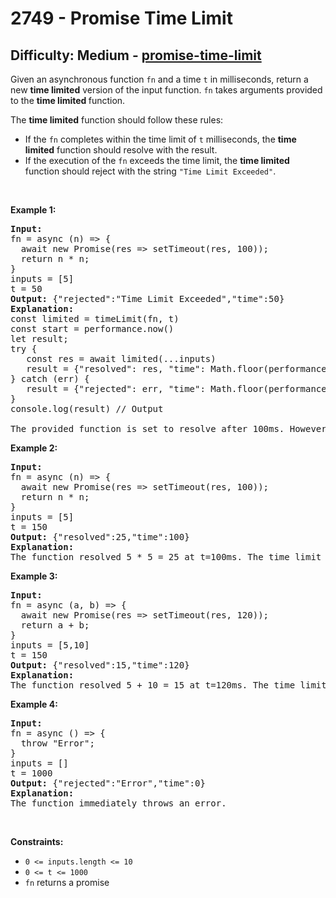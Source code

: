 <h1>2749 - Promise Time Limit</h1><h2>Difficulty: Medium - <a href="https://leetcode.com/problems/promise-time-limit/">promise-time-limit</a></h2><p>Given an&nbsp;asynchronous function&nbsp;<code>fn</code>&nbsp;and a time <code>t</code>&nbsp;in milliseconds, return&nbsp;a new&nbsp;<strong>time limited</strong>&nbsp;version of the input function. <code>fn</code> takes arguments provided to the&nbsp;<strong>time limited&nbsp;</strong>function.</p>

<p>The <strong>time limited</strong> function should follow these rules:</p>

<ul>
	<li>If the <code>fn</code> completes within the time limit of <code>t</code> milliseconds, the <strong>time limited</strong> function should&nbsp;resolve with the result.</li>
	<li>If the execution of the <code>fn</code> exceeds the time limit, the <strong>time limited</strong> function should reject with the string <code>&quot;Time Limit Exceeded&quot;</code>.</li>
</ul>

<p>&nbsp;</p>
<p><strong class="example">Example 1:</strong></p>

<pre>
<strong>Input:</strong> 
fn = async (n) =&gt; { 
&nbsp; await new Promise(res =&gt; setTimeout(res, 100)); 
&nbsp; return n * n; 
}
inputs = [5]
t = 50
<strong>Output:</strong> {&quot;rejected&quot;:&quot;Time Limit Exceeded&quot;,&quot;time&quot;:50}
<strong>Explanation:</strong>
const limited = timeLimit(fn, t)
const start = performance.now()
let result;
try {
&nbsp; &nbsp;const res = await limited(...inputs)
&nbsp; &nbsp;result = {&quot;resolved&quot;: res, &quot;time&quot;: Math.floor(performance.now() - start)};
} catch (err) {
&nbsp;  result = {&quot;rejected&quot;: err, &quot;time&quot;: Math.floor(performance.now() - start)};
}
console.log(result) // Output

The provided function is set to resolve after 100ms. However, the time limit is set to 50ms. It rejects at t=50ms because the time limit was reached.
</pre>

<p><strong class="example">Example 2:</strong></p>

<pre>
<strong>Input:</strong> 
fn = async (n) =&gt; { 
&nbsp; await new Promise(res =&gt; setTimeout(res, 100)); 
&nbsp; return n * n; 
}
inputs = [5]
t = 150
<strong>Output:</strong> {&quot;resolved&quot;:25,&quot;time&quot;:100}
<strong>Explanation:</strong>
The function resolved 5 * 5 = 25 at t=100ms. The time limit is never reached.
</pre>

<p><strong class="example">Example 3:</strong></p>

<pre>
<strong>Input:</strong> 
fn = async (a, b) =&gt; { 
&nbsp; await new Promise(res =&gt; setTimeout(res, 120)); 
&nbsp; return a + b; 
}
inputs = [5,10]
t = 150
<strong>Output:</strong> {&quot;resolved&quot;:15,&quot;time&quot;:120}
<strong>Explanation:</strong>
​​​​The function resolved 5 + 10 = 15 at t=120ms. The time limit is never reached.
</pre>

<p><strong class="example">Example 4:</strong></p>

<pre>
<strong>Input:</strong> 
fn = async () =&gt; { 
&nbsp; throw &quot;Error&quot;;
}
inputs = []
t = 1000
<strong>Output:</strong> {&quot;rejected&quot;:&quot;Error&quot;,&quot;time&quot;:0}
<strong>Explanation:</strong>
The function immediately throws an error.</pre>

<p>&nbsp;</p>
<p><strong>Constraints:</strong></p>

<ul>
	<li><code>0 &lt;= inputs.length &lt;= 10</code></li>
	<li><code>0 &lt;= t &lt;= 1000</code></li>
	<li><code>fn</code> returns a promise</li>
</ul>
